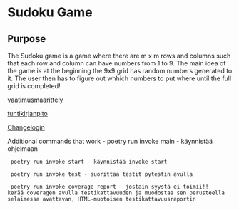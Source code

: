 # Sudoku Game

## Purpose
The Sudoku game is a game where there are m x m rows and columns such that each row and column can have numbers from 1 to 9. The main idea of the game is at the beginning the 9x9 grid has random numbers generated to it.
The user then has to figure out whhich numbers to put where until the full grid is completed!




[vaatimusmaarittely](https://github.com/tammekasra/ot-harjoitustyo2024/blob/main/Dokumentaatio/vaatimusmaarittely.md)


[tuntikirjanpito](https://github.com/tammekasra/ot-harjoitustyo2024/blob/main/Dokumentaatio/tuntikirjanpito.md)



[Changelogin](https://github.com/tammekasra/ot-harjoitustyo2024/blob/main/Dokumentaatio/changelog.md)

Additional commands that work - 
     poetry run invoke main - käynnistää ohjelmaan
     
     poetry run invoke start - käynnistää invoke start 
     
     poetry run invoke test - suorittaa testit pytestin avulla
     
     poetry run invoke coverage-report - jostain syystä ei toimii!!  - kerää coveragen avulla testikattavuuden ja muodostaa sen perusteella selaimessa avattavan, HTML-muotoisen testikattavuusraportin
